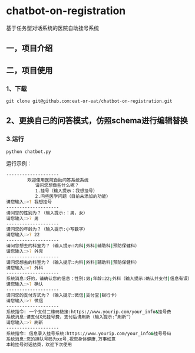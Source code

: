 # chatbot-on-registration

基于任务型对话系统的医院自助挂号系统


## 一，项目介绍


## 二，项目使用

### 1、下载

`git clone git@github.com:eat-or-eat/chatbot-on-registration.git`

## 2、更换自己的问答模式，仿照schema进行编辑替换

### 3.运行

`python chatbot.py`

运行示例：

```bash
--------------------
        欢迎使用医院自助问答系统系统
           请问您想做些什么呢？
           1.挂号（输入提示：我想挂号）
           2.问些医学问题（目前未添加的功能）
请您输入:>? 我想挂号
--------------------
请问您的性别为？（输入提示:：男，女）
请您输入:>? 男
--------------------
请问您的年龄为？（输入提示:小写数字）
请您输入:>? 22
--------------------
请问您想去的科室为？（输入提示:内科|外科|辅助科|预防保健科）
请您输入:>? 外壳
--------------------
请问您想去的科室为？（输入提示:内科|外科|辅助科|预防保健科）
请您输入:>? 外科
--------------------
系统消息:好的，请确认您的信息：性别:男;年龄:22;外科（输入提示:确认并支付|信息有误）
请您输入:>? 确认
--------------------
请问您的支付方式为？（输入提示:微信|支付宝|银行卡）
请您输入:>? 微信
--------------------
系统指令: 一个支付二维码链接:https://www.yourip.com/your_info&挂号费
系统消息:请支付X元挂号费，支付后请刷新（输入提示:”刷新“）
请您输入:>? 刷新
--------------------
系统指令: 信息录入挂号系统:https://www.yourip.com/your_info&挂号号码
系统消息:您的排队号码为xx号,祝您身体健康,万事如意
本轮挂号对话结束，欢迎下次使用

```
